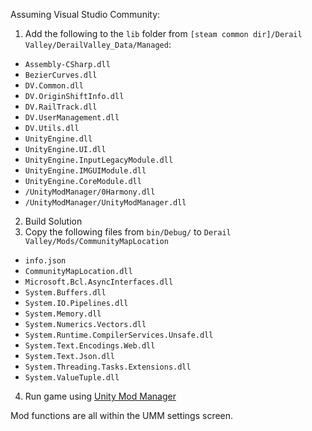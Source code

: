 Assuming Visual Studio Community:

1. Add the following to the `lib` folder from `[steam common dir]/Derail Valley/DerailValley_Data/Managed`:
- `Assembly-CSharp.dll`
- `BezierCurves.dll`
- `DV.Common.dll`
- `DV.OriginShiftInfo.dll`
- `DV.RailTrack.dll`
- `DV.UserManagement.dll`
- `DV.Utils.dll`
- `UnityEngine.dll`
- `UnityEngine.UI.dll`
- `UnityEngine.InputLegacyModule.dll`
- `UnityEngine.IMGUIModule.dll`
- `UnityEngine.CoreModule.dll`
- `/UnityModManager/0Harmony.dll`
- `/UnityModManager/UnityModManager.dll`

2. Build Solution
3. Copy the following files from `bin/Debug/` to `Derail Valley/Mods/CommunityMapLocation`
- `info.json`
- `CommunityMapLocation.dll`
- `Microsoft.Bcl.AsyncInterfaces.dll`
- `System.Buffers.dll`
- `System.IO.Pipelines.dll`
- `System.Memory.dll`
- `System.Numerics.Vectors.dll`
- `System.Runtime.CompilerServices.Unsafe.dll`
- `System.Text.Encodings.Web.dll`
- `System.Text.Json.dll`
- `System.Threading.Tasks.Extensions.dll`
- `System.ValueTuple.dll`

4. Run game using [Unity Mod Manager](https://www.nexusmods.com/site/mods/21)

Mod functions are all within the UMM settings screen.